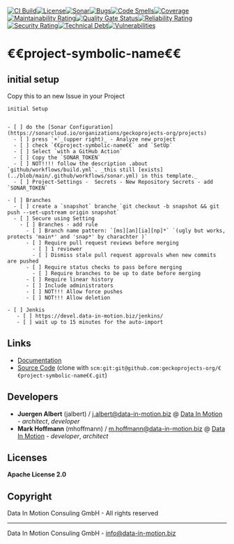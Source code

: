 [![CI Build](https://github.com/geckoprojects-org/€€project-symbolic-name€€/actions/workflows/build.yml/badge.svg)](https://github.com/geckoprojects-org/€€project-symbolic-name€€/actions/workflows/build.yml)[![License](https://github.com/geckoprojects-org/€€project-symbolic-name€€/actions/workflows/license.yml/badge.svg)](https://github.com/geckoprojects-org/€€project-symbolic-name€€/actions/workflows/license.yml )[![Sonar](https://github.com/geckoprojects-org/€€project-symbolic-name€€/actions/workflows/sonar.yml/badge.svg)](https://github.com/geckoprojects-org/€€project-symbolic-name€€/actions/workflows/sonar.yml )[![Bugs](https://sonarcloud.io/api/project_badges/measure?project=geckoprojects-org_€€project-symbolic-name€€&metric=bugs)](https://sonarcloud.io/dashboard?id=geckoprojects-org_€€project-symbolic-name€€)[![Code Smells](https://sonarcloud.io/api/project_badges/measure?project=geckoprojects-org_€€project-symbolic-name€€&metric=code_smells)](https://sonarcloud.io/dashboard?id=geckoprojects-org_€€project-symbolic-name€€)[![Coverage](https://sonarcloud.io/api/project_badges/measure?project=geckoprojects-org_€€project-symbolic-name€€&metric=coverage)](https://sonarcloud.io/dashboard?id=geckoprojects-org_€€project-symbolic-name€€)[![Maintainability Rating](https://sonarcloud.io/api/project_badges/measure?project=geckoprojects-org_€€project-symbolic-name€€&metric=sqale_rating)](https://sonarcloud.io/dashboard?id=geckoprojects-org_€€project-symbolic-name€€)[![Quality Gate Status](https://sonarcloud.io/api/project_badges/measure?project=geckoprojects-org_€€project-symbolic-name€€&metric=alert_status)](https://sonarcloud.io/dashboard?id=geckoprojects-org_€€project-symbolic-name€€)[![Reliability Rating](https://sonarcloud.io/api/project_badges/measure?project=geckoprojects-org_€€project-symbolic-name€€&metric=reliability_rating)](https://sonarcloud.io/dashboard?id=geckoprojects-org_€€project-symbolic-name€€)[![Security Rating](https://sonarcloud.io/api/project_badges/measure?project=geckoprojects-org_€€project-symbolic-name€€&metric=security_rating)](https://sonarcloud.io/dashboard?id=geckoprojects-org_€€project-symbolic-name€€)[![Technical Debt](https://sonarcloud.io/api/project_badges/measure?project=geckoprojects-org_€€project-symbolic-name€€&metric=sqale_index)](https://sonarcloud.io/dashboard?id=geckoprojects-org_€€project-symbolic-name€€)[![Vulnerabilities](https://sonarcloud.io/api/project_badges/measure?project=geckoprojects-org_€€project-symbolic-name€€&metric=vulnerabilities)](https://sonarcloud.io/dashboard?id=geckoprojects-org_€€project-symbolic-name€€)

# €€project-symbolic-name€€


## initial setup

Copy this to an new Issue in your Project

`initial Setup`

```

- [ ] do the [Sonar Configuration](https://sonarcloud.io/organizations/geckoprojects-org/projects)
  - [ ] press `+`_(upper right)_ - Analyze new project
  - [ ] check `€€project-symbolic-name€€` and `SetUp`
  - [ ] Select `with a GitHub Action`
  - [ ] Copy the `SONAR_TOKEN`
  - [ ] NOT!!!! follow the description .about `github/workflows/build.yml`. _this still [exists](../blob/main/.github/workflows/sonar.yml) in this template._
  - [ ] Project-Settings -  Secrets - New Repository Secrets - add `SONAR_TOKEN`

- [ ] Branches
  - [ ] create a `snapshot` branche `git checkout -b snapshot && git push --set-upstream origin snapshot`
  - [ ] Secure using Setting
    - [ ] Branches - add rule
      - [ ] Branch name pattern: `[ms][an][ia][np]*` `(ugly but works, protects 'main*' and 'snap*' by charachter )`
      - [ ] Require pull request reviews before merging
        - [ ] 1 reviewer
        - [ ] Dismiss stale pull request approvals when new commits are pushed
      - [ ] Require status checks to pass before merging
        - [ ] Require branches to be up to date before merging
      - [ ] Require linear history
      - [ ] Include administrators
      - [ ] NOT!!! Allow force pushes
      - [ ] NOT!!! Allow deletion

- [ ] Jenkis
   - [ ] https://devel.data-in-motion.biz/jenkins/ 
   - [ ] wait up to 15 minutes for the auto-import

```

## Links

* [Documentation](https://github.com/geckoprojects-org/€€project-symbolic-name€€)
* [Source Code](https://github.com/geckoprojects-org/€€project-symbolic-name€€) (clone with `scm:git:git@github.com:geckoprojects-org/€€project-symbolic-name€€.git`)


## Developers

* **Juergen Albert** (jalbert) / [j.albert@data-in-motion.biz](mailto:j.albert@data-in-motion.biz) @ [Data In Motion](https://www.datainmotion.de) - *architect*, *developer*
* **Mark Hoffmann** (mhoffmann) / [m.hoffmann@data-in-motion.biz](mailto:m.hoffmann@data-in-motion.biz) @ [Data In Motion](https://www.datainmotion.de) - *developer*, *architect*

## Licenses

**Apache License 2.0**

## Copyright

Data In Motion Consuling GmbH - All rights reserved

---
Data In Motion Consuling GmbH - [info@data-in-motion.biz](mailto:info@data-in-motion.biz)
